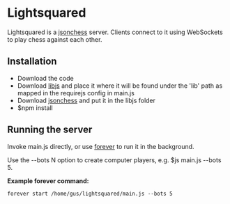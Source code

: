 Lightsquared
============

Lightsquared is a [jsonchess][2] server.  Clients connect to it using
WebSockets to play chess against each other.

Installation
------------

- Download the code
- Download [libjs][1] and place it where it will be found under the 'lib' path as mapped in the requirejs config in main.js
- Download [jsonchess][2] and put it in the libjs folder
- $npm install

Running the server
------------------

Invoke main.js directly, or use [forever][3] to run it in the background.

Use the --bots N option to create computer players, e.g. $js main.js --bots 5.

**Example forever command:**

```
forever start /home/gus/lightsquared/main.js --bots 5
```

[1]:http://github.com/gushogg-blake/libjs
[2]:http://github.com/jsonchess/jsonchess
[3]:https://github.com/nodejitsu/forever